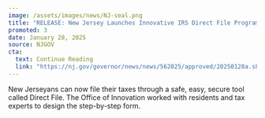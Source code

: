 ```yaml
---
image: /assets/images/news/NJ-seal.png
title: "RELEASE: New Jersey Launches Innovative IRS Direct File Program"
promoted: 3
date: January 28, 2025
source: NJGOV
cta:
  text: Continue Reading
  link: "https://nj.gov/governor/news/news/562025/approved/20250128a.shtml"
---
```

New Jerseyans can now file their taxes through a safe, easy, secure tool called Direct File. The Office of Innovation worked with residents and tax experts to design the step-by-step form.
